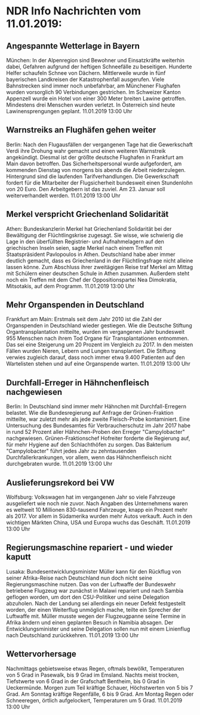 # NDR Info Nachrichten vom 11.01.2019:


## Angespannte Wetterlage in Bayern
München: In der Alpenregion sind Bewohner und Einsatzkräfte weiterhin dabei, Gefahren aufgrund der  heftigen Schneefälle zu beseitigen. Hunderte Helfer schaufeln Schnee von Dächern. Mittlerweile wurde in fünf bayerischen Landkreisen der Katastrophenfall ausgerufen. Viele Bahnstrecken sind immer noch unbefahrbar, am Münchener Flughafen wurden vorsorglich 90 Verbindungen gestrichen. Im Schweizer Kanton Appenzell wurde ein Hotel von einer 300 Meter breiten Lawine getroffen. Mindestens drei Menschen wurden verletzt. In Österreich sind heute Lawinensprengungen geplant. 11.01.2019 13:00 Uhr 

## Warnstreiks an Flughäfen gehen weiter
Berlin: Nach den Flugausfällen der vergangenen Tage hat die Gewerkschaft Verdi ihre Drohung wahr gemacht und einen weiteren Warnstreik angekündigt. Diesmal ist der größte deutsche Flughafen in Frankfurt am Main davon betroffen. Das Sicherheitspersonal wurde aufgefordert, am kommenden Dienstag von morgens bis abends die Arbeit niederzulegen. Hintergrund sind die laufenden Tarifverhandlungen. Die Gewerkschaft fordert für die Mitarbeiter der Flugsicherheit bundesweit einen Stundenlohn von 20 Euro. Den Arbeitgebern ist das zuviel. Am 23. Januar soll weiterverhandelt werden. 11.01.2019 13:00 Uhr 

## Merkel verspricht Griechenland Solidarität
Athen: Bundeskanzlerin Merkel hat Griechenland Solidarität bei der Bewältigung der Flüchtlingskrise zugesagt. Sie wisse, wie schwierig die Lage in den überfüllten Registrier- und Aufnahmelagern auf den griechischen Inseln seien, sagte Merkel nach einem Treffen mit Staatspräsident Pavlopoulos in Athen. Deutschland habe aber immer deutlich gemacht, dass es Griechenland in der Flüchtlingsfrage nicht alleine lassen könne. Zum Abschluss ihrer zweitägigen Reise traf Merkel am Mittag mit Schülern einer deutschen Schule in Athen zusammen. Außerdem steht noch ein Treffen mit dem Chef der Oppositionspartei Nea Dimokratia, Mitsotakis, auf dem Programm. 11.01.2019 13:00 Uhr 

## Mehr Organspenden in Deutschland
Frankfurt am Main: Erstmals seit dem Jahr 2010 ist die Zahl der Organspenden in Deutschland wieder gestiegen. Wie die Deutsche Stiftung Organtransplantation mitteilte, wurden im vergangenen Jahr bundesweit 955 Menschen nach ihrem Tod Organe für Transplantationen entnommen. Das sei eine Steigerung um 20 Prozent im Vergleich zu 2017. In den meisten Fällen wurden Nieren, Lebern und Lungen transplantiert. Die Stiftung verwies zugleich darauf, dass noch immer etwa 9.400 Patienten auf den Wartelisten stehen und auf eine Organspende warten. 11.01.2019 13:00 Uhr 

## Durchfall-Erreger in Hähnchenfleisch nachgewiesen
Berlin: In Deutschland sind immer mehr Hähnchen mit Durchfall-Erregern belastet. Wie die Bundesregierung auf Anfrage der Grünen-Fraktion mitteilte, war zuletzt mehr als jede zweite Fleisch-Probe kontaminiert. Eine Untersuchung des Bundesamtes für Verbraucherschutz im Jahr 2017 habe in rund 52 Prozent aller Hähnchen-Proben den  Erreger "Campylobacter" nachgewiesen. Grünen-Fraktionschef Hofreiter forderte die Regierung auf, für mehr Hygiene auf den Schlachthöfen zu sorgen. Das Bakterium "Campylobacter" führt jedes Jahr zu zehntausenden Durchfallerkrankungen, vor allem, wenn das Hähnchenfleisch nicht durchgebraten wurde. 11.01.2019 13:00 Uhr 

## Auslieferungsrekord bei VW
Wolfsburg:	Volkswagen hat im vergangenen Jahr so viele Fahrzeuge ausgeliefert wie noch nie zuvor. Nach Angaben des Unternehmens waren es weltweit 10 Millionen 830-tausend Fahrzeuge, knapp ein Prozent mehr als 2017. Vor allem in Südamerika wurden mehr Autos verkauft. Auch in den wichtigen Märkten China, USA und Europa wuchs das Geschäft. 11.01.2019 13:00 Uhr 

## Regierungsmaschine repariert - und wieder kaputt
Lusaka: Bundesentwicklungsminister Müller kann für den Rückflug von seiner Afrika-Reise nach Deutschland nun doch nicht seine Regierungsmaschine nutzen. Das von der Luftwaffe der Bundeswehr betriebene Flugzeug war zunächst in Malawi repariert und nach Sambia geflogen worden, um dort den CSU-Politiker und seine Delegation abzuholen. Nach der Landung sei allerdings ein neuer Defekt festgestellt worden, der einen Weiterflug unmöglich mache, teilte ein Sprecher der Luftwaffe mit. Müller musste wegen der Flugzeugpanne seine Termine in Afrika ändern und einen geplanten Besuch in Namibia absagen. Der Entwicklungsminister und seine Delegation sollen nun mit einem Linienflug nach Deutschland zurückkehren. 11.01.2019 13:00 Uhr 

## Wettervorhersage
Nachmittags gebietsweise etwas Regen, oftmals bewölkt,  Temperaturen von 5 Grad in Pasewalk, bis 9 Grad im Emsland. Nachts meist trocken, Tiefstwerte von 6 Grad in der Grafschaft Bentheim, bis 0 Grad in Ueckermünde. Morgen zum Teil kräftige Schauer, Höchstwerten von 5 bis 7 Grad. Am Sonntag kräftige Regenfälle, 6 bis 9 Grad. Am Montag Regen oder Schneeregen, örtlich aufgelockert, Temperaturen um 5 Grad. 11.01.2019 13:00 Uhr 
